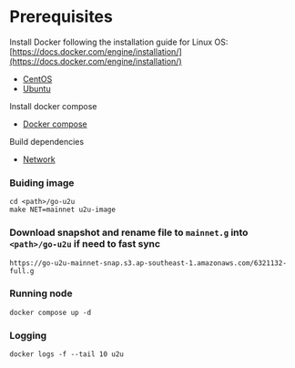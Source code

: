 # Prerequisites
Install Docker following the installation guide for Linux OS: [https://docs.docker.com/engine/installation/](https://docs.docker.com/engine/installation/)
* [CentOS](https://docs.docker.com/install/linux/docker-ce/centos) 
* [Ubuntu](https://docs.docker.com/install/linux/docker-ce/ubuntu)

Install docker compose
* [Docker compose](https://docs.docker.com/compose/install/)

Build dependencies
* [Network](https://docs.u2u.xyz/network/build-dependencies)

### Buiding image
```
cd <path>/go-u2u
make NET=mainnet u2u-image
```
### Download snapshot and rename file to `mainnet.g` into `<path>/go-u2u` if need to fast sync 
```
https://go-u2u-mainnet-snap.s3.ap-southeast-1.amazonaws.com/6321132-full.g
```
### Running node
``` 
docker compose up -d
```

### Logging
````
docker logs -f --tail 10 u2u
